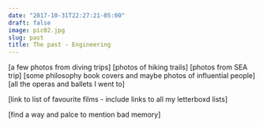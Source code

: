 ```yaml
---
date: "2017-10-31T22:27:21-05:00"
draft: false
image: pic02.jpg
slug: past
title: The past - Engineering
---
```




[a few photos from diving trips]
[photos of hiking trails]
[photos from SEA trip]
[some philosophy book covers and maybe photos of influential people]
[all the operas and ballets I went to]

[link to list of favourite films - include links to all my letterboxd lists]

[find a way and palce to mention bad memory]








